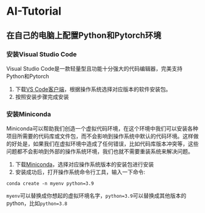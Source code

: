 # AI-Tutorial

## 在自己的电脑上配置Python和Pytorch环境

### 安装Visual Studio Code
Visual Studio Code是一款轻量型且功能十分强大的代码编辑器，完美支持Python和Pytorch

1. 下载[VS Code客户端](https://code.visualstudio.com/Download)，根据操作系统选择对应版本的软件安装包。
2. 按照安装步骤完成安装

### 安装Miniconda
Miniconda可以帮助我们创造一个虚拟代码环境，在这个环境中我们可以安装各种项目所需要的代码库或文件包，而不会影响到操作系统中默认的代码环境。这样做的好处是，如果我们在虚拟环境中造成了任何错误，比如代码库版本冲突等，这些问题都不会影响到外部的操作系统环境，我们也就不需要重装系统来解决问题。

1. 下载[Miniconda](https://docs.conda.io/en/latest/miniconda.html)，选择对应操作系统版本的安装包进行安装
2. 安装成功后，打开操作系统命令行工具，输入一下命令:

`conda create -n myenv python=3.9`

`myenv`可以替换成你想起的虚拟环境名字，`python=3.9`可以替换成其他版本的python，比如`python=3.8`

